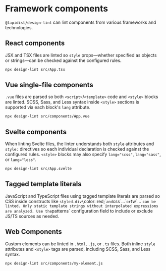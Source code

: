 # Framework components

`@lapidist/design-lint` can lint components from various frameworks and technologies.

## React components

JSX and TSX files are linted so `style` props—whether specified as objects or
strings—can be checked against the configured rules.

```bash
npx design-lint src/App.tsx
```

## Vue single-file components

`.vue` files are parsed so both `<script>`/`<template>` code and `<style>` blocks
are linted. SCSS, Sass, and Less syntax inside `<style>` sections is supported
via each block's `lang` attribute.

```bash
npx design-lint src/components/App.vue
```

## Svelte components

When linting Svelte files, the linter understands both `style` attributes and
`style:` directives so each individual declaration is checked against the
configured rules. `<style>` blocks may also specify `lang="scss"`, `lang="sass"`,
or `lang="less"`.

```bash
npx design-lint src/App.svelte
```

## Tagged template literals

JavaScript and TypeScript files using tagged template literals are parsed so CSS
inside constructs like `styled.div\`color: red;\`` and `css\`...\`` or
`tw\`...\`` can be linted. Only static template strings without interpolated
expressions are analyzed. Use the `patterns` configuration field to include or
exclude JS/TS sources as needed.

## Web Components

Custom elements can be linted in `.html`, `.js`, or `.ts` files. Both inline
`style` attributes and `<style>` tags are parsed, including SCSS, Sass, and Less
syntax.

```bash
npx design-lint src/components/my-element.js
```

